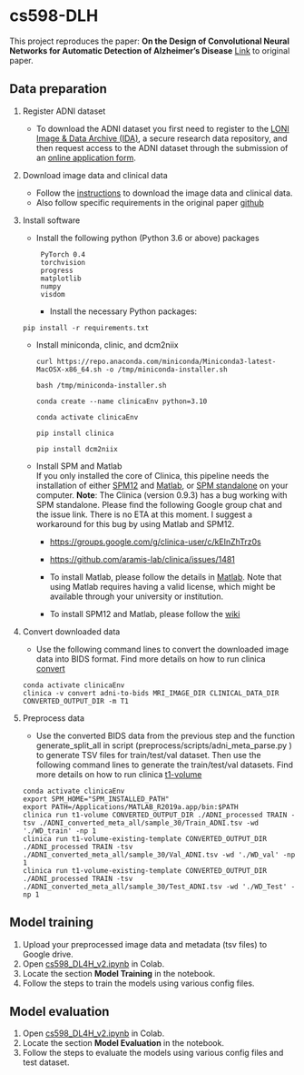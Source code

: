 # cs598-DLH
This project reproduces the paper:
**On the Design of Convolutional Neural Networks for Automatic Detection of Alzheimer’s Disease**
[Link](https://proceedings.mlr.press/v116/liu20a.html) to original paper.

## Data preparation
1. Register ADNI dataset
   * To download the ADNI dataset you first need to register to the [LONI Image & Data Archive (IDA)](https://ida.loni.usc.edu/login.jsp), a secure research data repository, and then request access to the ADNI dataset through the submission of an [online application form](https://ida.loni.usc.edu/collaboration/access/appApply.jsp?project=ADNI).
2. Download image data and clinical data
   * Follow the [instructions](https://aramislab.paris.inria.fr/clinica/docs/public/dev/Converters/ADNI2BIDS/) to download the image data and clinical data.
   * Also follow specific requirements in the original paper [github](https://github.com/NYUMedML/CNN_design_for_AD/tree/master?tab=readme-ov-file#download-adni-data)
3. Install software
   * Install the following python (Python 3.6 or above) packages
     ```
      PyTorch 0.4
      torchvision
      progress
      matplotlib
      numpy
      visdom
     ```
     * Install the necessary Python packages:

    ```
    pip install -r requirements.txt
    ```
   * Install miniconda, clinic, and dcm2niix
     ```
     curl https://repo.anaconda.com/miniconda/Miniconda3-latest-MacOSX-x86_64.sh -o /tmp/miniconda-installer.sh
     
     bash /tmp/miniconda-installer.sh
     
     conda create --name clinicaEnv python=3.10
     
     conda activate clinicaEnv
     
     pip install clinica
     
     pip install dcm2niix
     ```
   * Install SPM and Matlab \
     If you only installed the core of Clinica, this pipeline needs the installation of either [SPM12](https://aramislab.paris.inria.fr/clinica/docs/public/dev/Software/Third-party/#spm12) and [Matlab](https://aramislab.paris.inria.fr/clinica/docs/public/dev/Software/Third-party/#matlab), or [SPM standalone](https://aramislab.paris.inria.fr/clinica/docs/public/dev/Software/Third-party/#spm12-standalone) on your computer.
     **Note**: The Clinica (version 0.9.3) has a bug working with SPM standalone. Please find the following Google group chat and the issue link. There is no ETA at this moment. I suggest a workaround for this bug by using Matlab and SPM12.
      * https://groups.google.com/g/clinica-user/c/kEInZhTrz0s
      * https://github.com/aramis-lab/clinica/issues/1481
   
     * To install Matlab, please follow the details in [Matlab](https://www.mathworks.com/products/matlab.html). Note that using Matlab requires having a valid license, which might be available through your university or institution.
     * To install SPM12 and Matlab, please follow the [wiki](https://en.wikibooks.org/wiki/SPM/Installation_on_64bit_Mac_OS_(Intel)#macOS_Catalina,_Big_Sur,_Monterey,_Ventura)


4. Convert downloaded data
   * Use the following command lines to convert the downloaded image data into BIDS format. Find more details on how to run clinica [convert](https://aramislab.paris.inria.fr/clinica/docs/public/dev/Converters/ADNI2BIDS/)
   ```
   conda activate clinicaEnv
   clinica -v convert adni-to-bids MRI_IMAGE_DIR CLINICAL_DATA_DIR CONVERTED_OUTPUT_DIR -m T1
   ```
5. Preprocess data
   * Use the converted BIDS data from the previous step and the function generate_split_all in script (preprocess/scripts/adni_meta_parse.py
) to generate TSV files for train/test/val dataset. Then use the following command lines to generate the train/test/val datasets. Find more details on how to run clinica [t1-volume](https://aramislab.paris.inria.fr/clinica/docs/public/dev/Pipelines/T1_Volume/)
   ```
   conda activate clinicaEnv
   export SPM_HOME="SPM_INSTALLED_PATH"
   export PATH=/Applications/MATLAB_R2019a.app/bin:$PATH
   clinica run t1-volume CONVERTED_OUTPUT_DIR ./ADNI_processed TRAIN -tsv ./ADNI_converted_meta_all/sample_30/Train_ADNI.tsv -wd './WD_train' -np 1
   clinica run t1-volume-existing-template CONVERTED_OUTPUT_DIR ./ADNI_processed TRAIN -tsv ./ADNI_converted_meta_all/sample_30/Val_ADNI.tsv -wd './WD_val' -np 1
   clinica run t1-volume-existing-template CONVERTED_OUTPUT_DIR ./ADNI_processed TRAIN -tsv ./ADNI_converted_meta_all/sample_30/Test_ADNI.tsv -wd './WD_Test' -np 1
   ```

## Model training
1. Upload your preprocessed image data and metadata (tsv files) to Google drive.
2. Open [cs598_DL4H_v2.ipynb](https://github.com/luzhangyi319/cs598-DLH/blob/main/cs598_DL4H_v2.ipynb) in Colab.
3. Locate the section **Model Training** in the notebook.
4. Follow the steps to train the models using various config files.
## Model evaluation
1. Open [cs598_DL4H_v2.ipynb](https://github.com/luzhangyi319/cs598-DLH/blob/main/cs598_DL4H_v2.ipynb) in Colab.
2. Locate the section **Model Evaluation** in the notebook.
3. Follow the steps to evaluate the models using various config files and test dataset.

